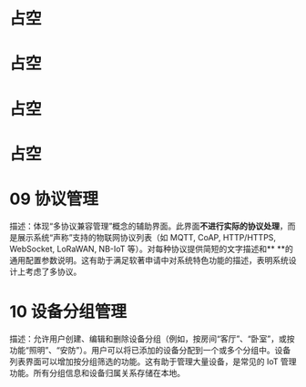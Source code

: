# 占空

# 占空

# 占空

# 占空

# 09  协议管理
描述：体现“多协议兼容管理”概念的辅助界面。此界面**不进行实际的协议处理**，而是展示系统“声称”支持的物联网协议列表（如 MQTT, CoAP, HTTP/HTTPS, WebSocket, LoRaWAN, NB-IoT 等）。对每种协议提供简短的文字描述和** **的通用配置参数说明。这有助于满足软著申请中对系统特色功能的描述，表明系统设计上考虑了多协议。

# 10  设备分组管理
描述：允许用户创建、编辑和删除设备分组（例如，按房间“客厅”、“卧室”，或按功能“照明”、“安防”）。用户可以将已添加的设备分配到一个或多个分组中。设备列表界面可以增加按分组筛选的功能。这有助于管理大量设备，是常见的 IoT 管理功能。所有分组信息和设备归属关系存储在本地。